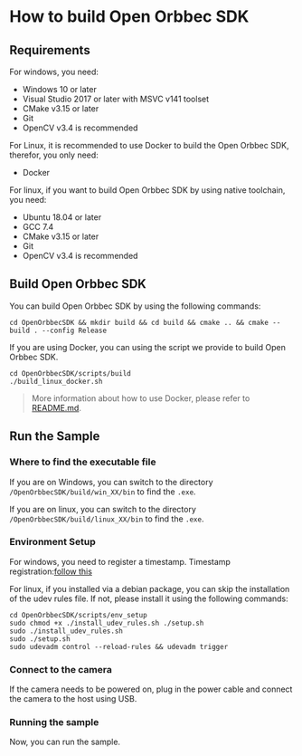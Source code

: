 # How to build Open Orbbec SDK

## Requirements

For windows, you need:

- Windows 10 or later
- Visual Studio 2017 or later with MSVC v141 toolset
- CMake v3.15 or later
- Git
- OpenCV v3.4 is recommended

For Linux, it is recommended to use Docker to build the Open Orbbec SDK, therefor, you only need:

- Docker

For linux, if you want to build Open Orbbec SDK by using native toolchain, you need:

- Ubuntu 18.04 or later
- GCC 7.4
- CMake v3.15 or later
- Git
- OpenCV v3.4 is recommended

## Build Open Orbbec SDK

You can build Open Orbbec SDK by using the following commands:

```shell
cd OpenOrbbecSDK && mkdir build && cd build && cmake .. && cmake --build . --config Release
```

If you are using Docker, you can using the script we provide to build Open Orbbec SDK.

```shell
cd OpenOrbbecSDK/scripts/build
./build_linux_docker.sh
```

> More information about how to use Docker, please refer to [README.md](/scripts/docker/README.md).

## Run the Sample

### Where to find the executable file

If you are on Windows, you can switch to the directory `/OpenOrbbecSDK/build/win_XX/bin` to find the `.exe`.

If you are on linux, you can switch to the directory `/OpenOrbbecSDK/build/linux_XX/bin` to find the `.exe`.

### Environment Setup

For windows, you need to register a timestamp.
Timestamp registration:[follow this](/scripts/env_setup/obsensor_metadata_win10.md)

For linux, if you installed via a debian package, you can skip the installation of the udev rules file. If not, please install it using the following commands:

```shell
cd OpenOrbbecSDK/scripts/env_setup
sudo chmod +x ./install_udev_rules.sh ./setup.sh
sudo ./install_udev_rules.sh
sudo ./setup.sh
sudo udevadm control --reload-rules && udevadm trigger
```

### Connect to the camera

If the camera needs to be powered on, plug in the power cable and connect the camera to the host using USB.

### Running the sample

Now, you can run the sample.
